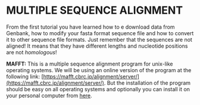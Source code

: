 
# **MULTIPLE SEQUENCE ALIGNMENT**


From the first tutorial you have learned how to e download data from Genbank, how to modify your fasta format sequence file and how to convert it to other sequence file formats. Just remember that the sequences are not aligned! It means that they have different lengths and nucleotide positions are not *homologous*! 

**MAFFT:** This is a multiple sequence alignment program for unix-like operating systems. We will be using an online version of the program at the following link: [https://mafft.cbrc.jp/alignment/server/](https://mafft.cbrc.jp/alignment/server/). But the installation of the program should be easy on all operating systems and optionally you can install it on your personal computer from [here](https://mafft.cbrc.jp/alignment/software/).

